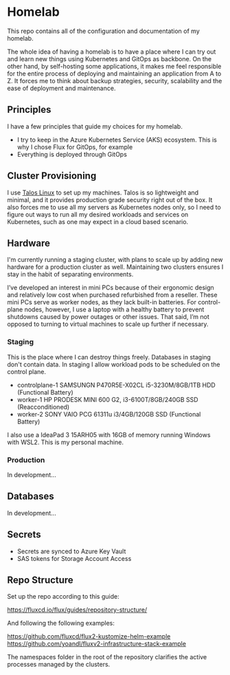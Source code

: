 # Homelab

This repo contains all of the configuration and documentation of my homelab.

The whole idea of having a homelab is to have a place where I can try out and learn new things using Kubernetes and GitOps as backbone. On the other hand, by self-hosting some applications, it makes me feel responsible for the entire process of deploying and maintaining an application from A to Z. It forces me to think about backup strategies, security, scalability and the ease of deployment and maintenance.

## Principles

I have a few principles that guide my choices for my homelab.

* I try to keep in the Azure Kubernetes Service (AKS) ecosystem. This is why I chose Flux for GitOps, for example
* Everything is deployed through GitOps

## Cluster Provisioning

I use [Talos Linux](https://www.talos.dev/) to set up my machines. Talos is so lightweight and minimal, and it provides production grade security right out of the box. It also forces me to use all my servers as Kubernetes nodes only, so I need to figure out ways to run all my desired workloads and services on Kubernetes, such as one may expect in a cloud based scenario.

## Hardware

I'm currently running a staging cluster, with plans to scale up by adding new hardware for a production cluster as well. Maintaining two clusters ensures I stay in the habit of separating environments.

I’ve developed an interest in mini PCs because of their ergonomic design and relatively low cost when purchased refurbished from a reseller. These mini PCs serve as worker nodes, as they lack built-in batteries. For control-plane nodes, however, I use a laptop with a healthy battery to prevent shutdowns caused by power outages or other issues. That said, I’m not opposed to turning to virtual machines to scale up further if necessary.

### Staging

This is the place where I can destroy things freely. Databases in staging don't contain data. In staging I allow workload pods to be scheduled on the control plane.

* controlplane-1    SAMSUNGN P470R5E-X02CL i5-3230M/8GB/1TB HDD (Functional Battery)
* worker-1          HP PRODESK MINI 600 G2, i3-6100T/8GB/240GB SSD (Reacconditioned)
* worker-2          SONY VAIO PCG 61311u i3/4GB/120GB SSD (Functional Battery)

I also use a IdeaPad 3 15ARH05 with 16GB of memory running Windows with WSL2. This is my personal machine.

### Production

In development...

## Databases

In development...

## Secrets

* Secrets are synced to Azure Key Vault
* SAS tokens for Storage Account Access

## Repo Structure

Set up the repo according to this guide:

https://fluxcd.io/flux/guides/repository-structure/

And following the following examples:

https://github.com/fluxcd/flux2-kustomize-helm-example
https://github.com/yoandl/fluxv2-infrastructure-stack-example

The namespaces folder in the root of the repository clarifies the active processes managed by the clusters.
